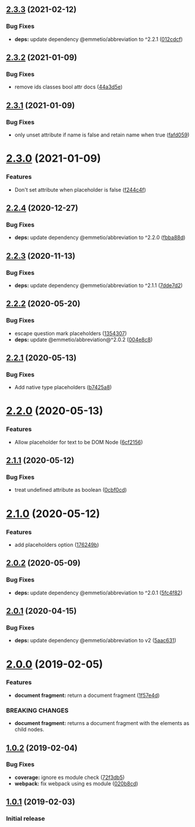 ## [2.3.3](https://github.com/UziTech/emel/compare/v2.3.2...v2.3.3) (2021-02-12)


### Bug Fixes

* **deps:** update dependency @emmetio/abbreviation to ^2.2.1 ([012cdcf](https://github.com/UziTech/emel/commit/012cdcf2a03659ba299d61c636cc40554723b38f))

## [2.3.2](https://github.com/UziTech/emel/compare/v2.3.1...v2.3.2) (2021-01-09)


### Bug Fixes

* remove ids classes bool attr docs ([44a3d5e](https://github.com/UziTech/emel/commit/44a3d5e701b43987b6a7e5638aa540737f9c1a8a))

## [2.3.1](https://github.com/UziTech/emel/compare/v2.3.0...v2.3.1) (2021-01-09)


### Bug Fixes

* only unset attribute if name is false and retain name when true ([fafd059](https://github.com/UziTech/emel/commit/fafd0597294e9d522eb3993fb77e7c665ec5d3f9))

# [2.3.0](https://github.com/UziTech/emel/compare/v2.2.4...v2.3.0) (2021-01-09)


### Features

* Don't set attribute when placeholder is false ([f244c4f](https://github.com/UziTech/emel/commit/f244c4f27a876f4780cc49869d983b27cfdbe7db))

## [2.2.4](https://github.com/UziTech/emel/compare/v2.2.3...v2.2.4) (2020-12-27)


### Bug Fixes

* **deps:** update dependency @emmetio/abbreviation to ^2.2.0 ([fbba88d](https://github.com/UziTech/emel/commit/fbba88d36df3a0bcbd1dd737d4a8e272f9e0515b))

## [2.2.3](https://github.com/UziTech/emel/compare/v2.2.2...v2.2.3) (2020-11-13)


### Bug Fixes

* **deps:** update dependency @emmetio/abbreviation to ^2.1.1 ([7dde7d2](https://github.com/UziTech/emel/commit/7dde7d229a48a0559061bbe818ff9c1cc93fcc4a))

## [2.2.2](https://github.com/UziTech/emel/compare/v2.2.1...v2.2.2) (2020-05-20)


### Bug Fixes

* escape question mark placeholders ([1354307](https://github.com/UziTech/emel/commit/13543072726f2ed4de39177983ffef50680f8de4))
* **deps:** update @emmetio/abbreviation@^2.0.2 ([004e8c8](https://github.com/UziTech/emel/commit/004e8c877b962e590e897a393539b460643d26fa))

## [2.2.1](https://github.com/UziTech/emel/compare/v2.2.0...v2.2.1) (2020-05-13)


### Bug Fixes

* Add native type placeholders ([b7425a8](https://github.com/UziTech/emel/commit/b7425a8c8c0c93a1bb13cfcecfad23d409849130))

# [2.2.0](https://github.com/UziTech/emel/compare/v2.1.1...v2.2.0) (2020-05-13)


### Features

* Allow placeholder for text to be DOM Node ([6cf2156](https://github.com/UziTech/emel/commit/6cf21563a3512adfc7d4853e3400bae92ad51ad2))

## [2.1.1](https://github.com/UziTech/emel/compare/v2.1.0...v2.1.1) (2020-05-12)


### Bug Fixes

* treat undefined attribute as boolean ([0cbf0cd](https://github.com/UziTech/emel/commit/0cbf0cd61f40b7601fa0a8b7939c164edb7ee17e))

# [2.1.0](https://github.com/UziTech/emel/compare/v2.0.2...v2.1.0) (2020-05-12)


### Features

* add placeholders option ([176249b](https://github.com/UziTech/emel/commit/176249b20760b09040c0071fd484c4724c9f6c15))

## [2.0.2](https://github.com/UziTech/emel/compare/v2.0.1...v2.0.2) (2020-05-09)


### Bug Fixes

* **deps:** update dependency @emmetio/abbreviation to ^2.0.1 ([5fc4f82](https://github.com/UziTech/emel/commit/5fc4f820f53f053e0be16bd6358227edd7291497))

## [2.0.1](https://github.com/UziTech/emel/compare/v2.0.0...v2.0.1) (2020-04-15)


### Bug Fixes

* **deps:** update dependency @emmetio/abbreviation to v2 ([5aac631](https://github.com/UziTech/emel/commit/5aac631627fcda5c54e7dd91f7fb8f8e94889276))

# [2.0.0](https://github.com/UziTech/emel/compare/v1.0.2...v2.0.0) (2019-02-05)


### Features

* **document fragment:** return a document fragment ([1f57e4d](https://github.com/UziTech/emel/commit/1f57e4d))


### BREAKING CHANGES

* **document fragment:** returns a document fragment with the elements as child nodes.

## [1.0.2](https://github.com/UziTech/emel/compare/v1.0.1...v1.0.2) (2019-02-04)


### Bug Fixes

* **coverage:** ignore es module check ([72f3db5](https://github.com/UziTech/emel/commit/72f3db5))
* **webpack:** fix webpack using es module ([020b8cd](https://github.com/UziTech/emel/commit/020b8cd))

## [1.0.1](https://github.com/UziTech/emel/compare/v1.0.0...v1.0.1) (2019-02-03)


### Initial release
